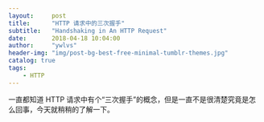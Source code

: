 ```yaml
---
layout:     post
title:      "HTTP 请求中的三次握手"
subtitle:   "Handshaking in An HTTP Request"
date:       2018-04-18 10:04:00
author:     "ywlvs"
header-img: "img/post-bg-best-free-minimal-tumblr-themes.jpg"
catalog: true
tags:
    - HTTP
---
```


一直都知道 HTTP 请求中有个“三次握手”的概念，但是一直不是很清楚究竟是怎么回事，今天就稍稍的了解一下。